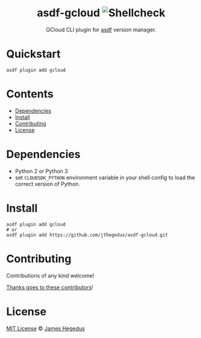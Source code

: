 <div align="center">

# asdf-gcloud ![Shellcheck](https://github.com/jthegedus/asdf-gcloud/workflows/Shellcheck/badge.svg)

GCloud CLI plugin for [asdf](https://asdf-vm.com) version manager.

</div>

# Quickstart

```shell
asdf plugin add gcloud
```

# Contents

- [Dependencies](#dependencies)
- [Install](#install)
- [Contributing](#contributing)
- [License](#license)

# Dependencies

- Python 2 or Python 3
- set `CLOUDSDK_PYTHON` environment variable in your shell config to load the correct version of Python.

# Install

```shell
asdf plugin add gcloud
# or
asdf plugin add https://github.com/jthegedus/asdf-gcloud.git
```

# Contributing

Contributions of any kind welcome!

[Thanks goes to these contributors](https://github.com/jthegedus/asdf-gcloud/graphs/contributors)!

# License

[MIT License](LICENSE) © [James Hegedus](https://github.com/jthegedus/)

